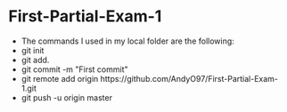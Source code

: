 # First-Partial-Exam-1

<ul>
    <li>
        The commands I used in my local folder are the following:
    </li>
    <li>
        git init
    </li>
    <li>
        git add.
    </li>
    <li>
        git commit -m "First commit"
    </li>
    <li>
        git remote add origin https://github.com/AndyO97/First-Partial-Exam-1.git
    </li>
    <li>
        git push -u origin master
    </li>
</ul>
